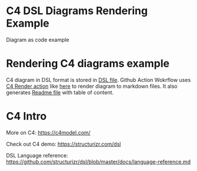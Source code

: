 # C4 DSL Diagrams Rendering Example
Diagram as code example

# Rendering C4 diagrams example 

C4 diagram in DSL format is stored in [DSL file](diagram.dsl).
Github Action Wokrflow uses [C4 Render action](https://github.com/marketplace/actions/c4-dsl-render-to-github-markdown) like [here](.github/workflows/render-c4.yml) to render diagram to markdown files.  It also generates [Readme file](README.md) with table of content.

# C4 Intro 

More on C4: https://c4model.com/

Check out C4 demo: https://structurizr.com/dsl

DSL Language reference: https://github.com/structurizr/dsl/blob/master/docs/language-reference.md
